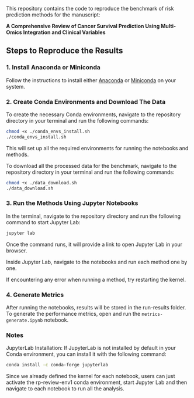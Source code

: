 
This repository contains the code to reproduce the benchmark of risk prediction methods for the manuscript:

**A Comprehensive Review of Cancer Survival Prediction Using Multi-Omics Integration and Clinical Variables**

## Steps to Reproduce the Results

### 1. Install Anaconda or Miniconda
Follow the instructions to install either [Anaconda](https://www.anaconda.com/products/distribution) or [Miniconda](https://docs.conda.io/en/latest/miniconda.html) on your system.

### 2. Create Conda Environments and Download The Data
To create the necessary Conda environments, navigate to the repository directory in your terminal and run the following commands:

```bash
chmod +x ./conda_envs_install.sh
./conda_envs_install.sh
```
This will set up all the required environments for running the notebooks and methods.

To download all the processed data for the benchmark, navigate to the repository directory in your terminal and run the following commands:

```bash
chmod +x ./data_download.sh
./data_download.sh
```
### 3. Run the Methods Using Jupyter Notebooks
In the terminal, navigate to the repository directory and run the following command to start Jupyter Lab:

```bash
jupyter lab
```
Once the command runs, it will provide a link to open Jupyter Lab in your browser.

Inside Jupyter Lab, navigate to the notebooks and run each method one by one.

If encountering any error when running a method, try restarting the kernel.

### 4. Generate Metrics
After running the notebooks, results will be stored in the run-results folder. To generate the performance metrics, open and run the ```metrics-generate.ipynb``` notebook.

### Notes
JupyterLab Installation: If JupyterLab is not installed by default in your Conda environment, you can install it with the following command:

```bash
conda install -c conda-forge jupyterlab
```

Since we already defined the kernel for each notebook, users can just activate the rp-review-env1 conda environment, start Jupyter Lab and then navigate to each notebook to run all the analysis. 

